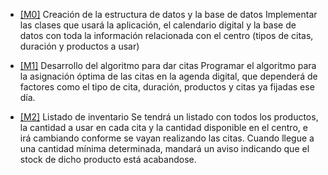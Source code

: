 * [[M0]](https://github.com/Davidmd00/iv-DMD/milestone/1) Creación de la estructura de datos y la base de datos
Implementar las clases que usará la aplicación, el calendario digital y la base de datos con toda la información relacionada con el centro (tipos de citas, duración y productos a usar)

* [[M1]](https://github.com/Davidmd00/iv-DMD/milestone/2) Desarrollo del algoritmo para dar citas
Programar el algoritmo para la asignación óptima de las citas en la agenda digital, que dependerá de factores como el tipo de cita, duración, productos y citas ya fijadas ese día.

* [[M2]](https://github.com/Davidmd00/iv-DMD/milestone/3) Listado de inventario
Se tendrá un listado con todos los productos, la cantidad a usar en cada cita y la cantidad disponible en el centro, e irá cambiando conforme se vayan realizando las citas. Cuando llegue a una cantidad mínima determinada, mandará un aviso indicando que el stock de dicho producto está acabandose.
